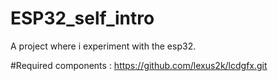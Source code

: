 # ESP32_self_intro
A project where i experiment with the esp32.

#Required components :
https://github.com/lexus2k/lcdgfx.git

